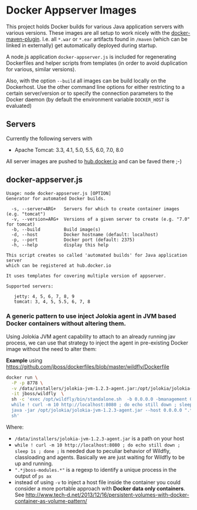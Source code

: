 # Docker Appserver Images

This project holds Docker builds for various Java application servers with various versions. 
These images are all setup to work nicely with the [docker-maven-plugin](https://github.com/rhuss/docker-maven-plugin).
I.e. all `*.war` or `*.ear` artifacts found in `/maven` (which can be linked in externally) get automatically deployed
during startup.

A node.js application `docker-appserver.js` is included for regenerating Dockerfiles and helper scripts from templates (in 
order to avoid duplication for various, similar versions).

Also, with the option `--build` all images can be build locally on the Dockerhost. Use the other command line options
for either restricting to a certain server/version or to specify the connection parameters to the Docker daemon 
(by default the environment variable `DOCKER_HOST` is evaluated)
 
## Servers

Currently the following servers with 

* Apache Tomcat: 3.3, 4.1, 5.0, 5.5, 6.0, 7.0, 8.0

All server images are pushed to [hub.docker.io](https://registry.hub.docker.com/repos/consol/) and can be faved there ;-)

## docker-appserver.js

````
Usage: node docker-appserver.js [OPTION]
Generator for automated Docker builds.

  -s, --server=ARG+   Servers for which to create container images (e.g. "tomcat")
  -v, --version=ARG+  Versions of a given server to create (e.g. "7.0" for tomcat)
  -b, --build         Build image(s)
  -d, --host          Docker hostname (default: localhost)
  -p, --port          Docker port (default: 2375)
  -h, --help          display this help

This script creates so called 'automated builds' for Java application server
which can be registered at hub.docker.io

It uses templates for covering multiple version of appserver.

Supported servers:

   jetty: 4, 5, 6, 7, 8, 9
   tomcat: 3, 4, 5, 5.5, 6, 7, 8
````

### A generic pattern to use inject Jolokia agent in JVM based Docker containers without altering them.

Using Jolokia JVM agent capability to attach to an already running jav process, we can use that strategy to inject the agent in pre-existing Docker image without the need to alter them:

**Example** using https://github.com/jboss/dockerfiles/blob/master/wildfly/Dockerfile
```bash
docker run \
  -P -p 8778 \
  -v /data/installers/jolokia-jvm-1.2.3-agent.jar:/opt/jolokia/jolokia-jvm-1.2.3-agent.jar \
  -it jboss/wildfly  \
  sh -c 'exec /opt/wildfly/bin/standalone.sh  -b 0.0.0.0 -bmanagement 0.0.0.0 &  \
  while ! curl -m 10 http://localhost:8080 ; do echo still down ; sleep 1s ; done ; \
  java -jar /opt/jolokia/jolokia-jvm-1.2.3-agent.jar --host 0.0.0.0 ".*jboss-modules.*"; \
  sh'
```
Where:
- `/data/installers/jolokia-jvm-1.2.3-agent.jar` is a path on your host
- `while ! curl -m 10 http://localhost:8080 ; do echo still down ; sleep 1s ; done ;` is needed due to peculiar behavior of Wildfly, classloading and agents. Basically we are just waiting for Wildfly to be up and running.
- `".*jboss-modules.*"` is a regexp to identify a unique process in the output of `ps ax`
- instead of using `-v` to inject a host file inside the container you could consider a more portable approach with **Docker data only containers**. See http://www.tech-d.net/2013/12/16/persistent-volumes-with-docker-container-as-volume-pattern/
